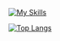 [![My Skills](https://skillicons.dev/icons?i=js,ts,svelte,vue,graphql,html,css,sass)](https://skillicons.dev)

[![Top Langs](https://github-readme-stats.vercel.app/api/top-langs/?username=jardulino&layout=donut)](https://github.com/anuraghazra/github-readme-stats)
<!--
**jardulino/jardulino** is a ✨ _special_ ✨ repository because its `README.md` (this file) appears on your GitHub profile.

Here are some ideas to get you started:

- 🔭 I’m currently working on ...
- 🌱 I’m currently learning ...
- 👯 I’m looking to collaborate on ...
- 🤔 I’m looking for help with ...
- 💬 Ask me about ...
- 📫 How to reach me: ...
- 😄 Pronouns: ...
- ⚡ Fun fact: ...
-->

